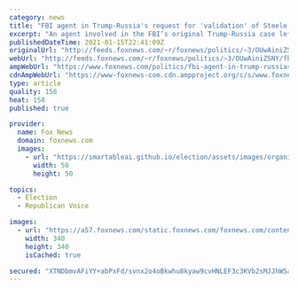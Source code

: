 ```yaml
---
category: news
title: "FBI agent in Trump-Russia's request for 'validation' of Steele reporting denied, left Crossfire Hurricane"
excerpt: "An agent involved in the FBI’s original Trump-Russia case left the Crossfire Hurricane team amid a “professional disagreement” with Bill Priestap, after the former assistant director of counterintelligence denied his request for an “enhanced validation review” of Christopher Steele’s reporting. "
publishedDateTime: 2021-01-15T22:41:09Z
originalUrl: "http://feeds.foxnews.com/~r/foxnews/politics/~3/OUwAiniZSNY/fbi-agent-in-trump-russias-request-for-validation-of-steele-reporting-denied-left-crossfire-hurricane"
webUrl: "http://feeds.foxnews.com/~r/foxnews/politics/~3/OUwAiniZSNY/fbi-agent-in-trump-russias-request-for-validation-of-steele-reporting-denied-left-crossfire-hurricane"
ampWebUrl: "https://www.foxnews.com/politics/fbi-agent-in-trump-russias-request-for-validation-of-steele-reporting-denied-left-crossfire-hurricane.amp"
cdnAmpWebUrl: "https://www-foxnews-com.cdn.ampproject.org/c/s/www.foxnews.com/politics/fbi-agent-in-trump-russias-request-for-validation-of-steele-reporting-denied-left-crossfire-hurricane.amp"
type: article
quality: 158
heat: 158
published: true

provider:
  name: Fox News
  domain: foxnews.com
  images:
    - url: "https://smartableai.github.io/election/assets/images/organizations/foxnews.com-50x50.jpg"
      width: 50
      height: 50

topics:
  - Election
  - Republican Voice

images:
  - url: "https://a57.foxnews.com/static.foxnews.com/foxnews.com/content/uploads/2020/10/340/340/brooke-singman-headshot.jpg?ve=1&tl=1"
    width: 340
    height: 340
    isCached: true

secured: "XTNDbmvAFiYY+abPxFd/svnx2o4oBkwhu8kyaw9cvHNLEF3c3KVb2sMJJhW5aKX4enDGV+mude71WNnNIYR7huZed7Dhoix3M3kv8R+guZklJMGq0/Li1xMTgWy2yN4yHxgHs16gaS+Fgzx64N3wINRiajBmhya24ZYitqQQ23iv7eXswqhvVyFqj2jmLjVTLFc1gjjD43CXz5vy+FRKJW0tXsGi2UWVAwRghcbvaQawBN+yV9ljJRBE8iK8QpGB//8lLL0YSNYrGY/nMjZJRQl7nC5CbqZAnxR3UMB1Um+juOD959dG/QD6niNrBaletQUydqis7XIkTx4bTJgJ4EafQ3joh69l3B24UMa4v4k=;3zG53wl8EgjLtncU065PzQ=="
---
```


